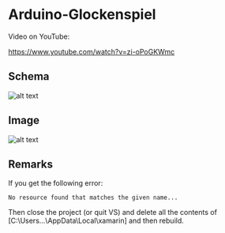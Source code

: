# Arduino-Glockenspiel

Video on YouTube: 

https://www.youtube.com/watch?v=zi-oPoGKWmc

## Schema

![alt text](https://github.com/leonvandenbeukel/Arduino-Glockenspiel/blob/master/Schema/Arduino-Glockenspiel.png)

## Image

![alt text](https://github.com/leonvandenbeukel/Arduino-Glockenspiel/blob/master/Glockenspiel.png)

## Remarks

If you get the following error: 

```
No resource found that matches the given name...
```

Then close the project (or quit VS) and delete all the contents of [C:\Users\...\AppData\Local\xamarin] and then rebuild. 
